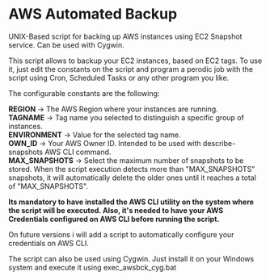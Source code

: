 # AWS Automated Backup
UNIX-Based script for backing up AWS instances using EC2 Snapshot service. Can be used with Cygwin.

This script allows to backup your EC2 instances, based on EC2 tags. To use it, just edit the constants on the script and program a perodic job with the script using Cron, Scheduled Tasks or any other program you like.

The configurable constants are the following:

<b>REGION</b> -> The AWS Region where your instances are running.<br/>
<b>TAGNAME</b> -> Tag name you selected to distinguish a specific group of instances.<br/>
<b>ENVIRONMENT</b> -> Value for the selected tag name.<br/>
<b>OWN_ID</b> -> Your AWS Owner ID. Intended to be used with describe-snapshots AWS CLI command.<br/>
<b>MAX_SNAPSHOTS</b> -> Select the maximum number of snapshots to be stored. When the script execution detects more than "MAX_SNAPSHOTS" snapshots, it will automatically delete the older ones until it reaches a total of "MAX_SNAPSHOTS".<br/>

<b>Its mandatory to have installed the AWS CLI utility on the system where the script will be executed. Also, it's needed to have your AWS Credentials configured on AWS CLI before running the script. </b>

On future versions i will add a script to automatically configure your credentials on AWS CLI.

The script can also be used using Cygwin. Just install it on your Windows system and execute it using exec_awsbck_cyg.bat
